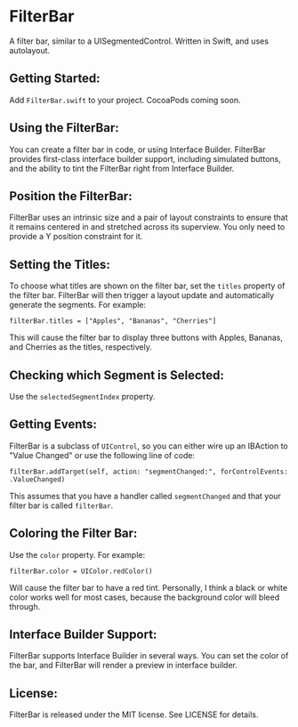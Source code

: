 # FilterBar
A filter bar, similar to a UISegmentedControl. Written in Swift, and uses autolayout.

Getting Started:
---
Add `FilterBar.swift` to your project. CocoaPods coming soon.

Using the FilterBar:
---
You can create a filter bar in code, or using Interface Builder. FilterBar provides first-class interface builder support, including simulated buttons, and the ability to tint the FilterBar right from Interface Builder.

Position the FilterBar:
---
FilterBar uses an intrinsic size and a pair of layout constraints to ensure that it remains centered in and stretched across its superview. You only need to provide a Y position constraint for it.


Setting the Titles:
---
To choose what titles are shown on the filter bar, set the `titles` property of the filter bar. FilterBar will then trigger a layout update and automatically generate the segments. For example: 

    filterBar.titles = ["Apples", "Bananas", "Cherries"]

This will cause the filter bar to display three buttons with Apples, Bananas, and Cherries as the titles, respectively.

Checking which Segment is Selected:
---
Use the `selectedSegmentIndex` property.

Getting Events:
---
FilterBar is a subclass of `UIControl`, so you can either wire up an IBAction to "Value Changed" or use the following line of code:

    filterBar.addTarget(self, action: "segmentChanged:", forControlEvents: .ValueChanged)

This assumes that you have a handler called `segmentChanged` and that your filter bar is called `filterBar`.

Coloring the Filter Bar:
--- 
Use the `color` property. For example:

    filterBar.color = UIColor.redColor()

Will cause the filter bar to have a red tint. Personally, I think a black or white color works well for most cases, because the background color will bleed through.


Interface Builder Support:
---
FilterBar supports Interface Builder in several ways. You can set the color of the bar, and FilterBar will render a preview in interface builder.

License:
---
FilterBar is released under the MIT license. See LICENSE for details.
